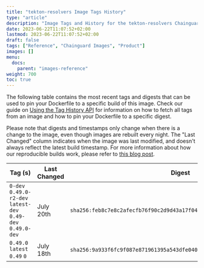 ```yaml
---
title: "tekton-resolvers Image Tags History"
type: "article"
description: "Image Tags and History for the tekton-resolvers Chainguard Image"
date: 2023-06-22T11:07:52+02:00
lastmod: 2023-06-22T11:07:52+02:00
draft: false
tags: ["Reference", "Chainguard Images", "Product"]
images: []
menu:
  docs:
    parent: "images-reference"
weight: 700
toc: true
---
```


The following table contains the most recent tags and digests that can be used to pin your Dockerfile to a specific build of this image. Check our guide on [Using the Tag History API](/chainguard/chainguard-images/using-the-tag-history-api/) for information on how to fetch all tags from an image and how to pin your Dockerfile to a specific digest.

Please note that digests and timestamps only change when there is a change to the image, even though images are rebuilt every night. The "Last Changed" column indicates when the image was last modified, and doesn't always reflect the latest build timestamp. For more information about how our reproducible builds work, please refer to [this blog post](https://www.chainguard.dev/unchained/reproducing-chainguards-reproducible-image-builds).

| Tag (s)                                                       | Last Changed | Digest                                                                    |
|---------------------------------------------------------------|--------------|---------------------------------------------------------------------------|
|  `0-dev` `0.49.0-r2-dev` `latest-dev` `0.49-dev` `0.49.0-dev` | July 20th    | `sha256:feb8c7e8c2afecfb76f90c2d9d43a17f04b653a087f92d6d1317d608fad7e8f0` |
|  `0.49.0` `latest` `0.49` `0`                                 | July 18th    | `sha256:9a933f6fc9f087e871961395a543dfe040517d846340764d6d2ffb5f16b2afa0` |
